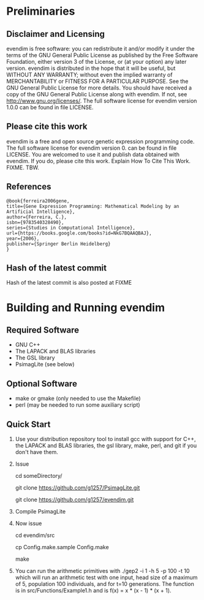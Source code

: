 # Preliminaries
## Disclaimer and Licensing

evendim is free software: you can redistribute it and/or modify
it under the terms of the GNU General Public License as published by
the Free Software Foundation, either version 3 of the License, or
(at your option) any later version.
evendim is distributed in the hope that it will be useful,
but WITHOUT ANY WARRANTY; without even the implied warranty of
MERCHANTABILITY or FITNESS FOR A PARTICULAR PURPOSE. See the
GNU General Public License for more details.
You should have received a copy of the GNU General Public License
along with evendim. If not, see <http://www.gnu.org/licenses/>.
The full software license for evendim version 1.0.0
can be found in
file LICENSE.

## Please cite this work

evendim is a free and open source genetic expression programming code. 
The full software license for evendim version 0.
can be found in
file LICENSE.
You are welcomed to use it and publish data
obtained with evendim. If you do, please cite this
work. Explain How To Cite This Work. FIXME. TBW.

## References

	@book{ferreira2006gene,
	title={Gene Expression Programming: Mathematical Modeling by an Artificial Intelligence},
	author={Ferreira, C.},
	isbn={9783540328490},
	series={Studies in Computational Intelligence},
	url={https://books.google.com/books?id=NkG7BQAAQBAJ},
	year={2006},
	publisher={Springer Berlin Heidelberg}
	}

## Hash of the latest commit

Hash of the latest commit is also posted at
FIXME

# Building and Running evendim

## Required Software

* GNU C++
* The LAPACK and BLAS libraries
* The GSL library
* PsimagLite (see below)

## Optional Software

* make or gmake (only needed to use the Makefile)
* perl (may be needed to run some auxiliary script)

## Quick Start

1. Use your distribution repository tool to install gcc with support for C++,
the LAPACK and BLAS libraries, the gsl library, make, perl, and git
if you don't have them.

2. Issue

    cd someDirectory/

    git clone https://github.com/g1257/PsimagLite.git

    git clone https://github.com/g1257/evendim.git

3. Compile PsimagLite

4. Now issue

    cd evendim/src

    cp Config.make.sample Config.make

    make

5. You can run the arithmetic primitives with
    ./gep2 -i 1 -h 5 -p 100 -t 10
	which will run an arithmetic test with one
	input, head size of a maximum of 5, population
	100 individuals, and for t=10 generations.
	The function is in src/Functions/Example1.h
	and is f(x) =  x * (x - 1) * (x + 1).
